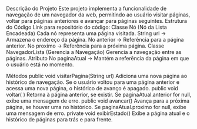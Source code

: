   Descrição do Projeto
Este projeto implementa a funcionalidade de navegação de um navegador da web, permitindo ao usuário visitar páginas, voltar para páginas anteriores e avançar para páginas seguintes.
   Estrutura do Código
Link para repositório do código: 
 Classe Nó (Nó da Lista Encadeada)
Cada nó representa uma página visitada.
String url → Armazena o endereço da página.
No anterior → Referência para a página anterior.
No proximo → Referência para a próxima página.
Classe NavegadorLista (Gerencia a Navegação)
Gerencia a navegação entre as páginas.
 Atributo
 No paginaAtual → Mantém a referência da página em que o usuário está no momento.


 Métodos
 public void visitarPagina(String url)
Adiciona uma nova página ao histórico de navegação.
Se o usuário voltou para uma página anterior e acessa uma nova página, o histórico de avanço é apagado.
 public void voltar( )
Retorna à página anterior, se existir.
Se paginaAtual.anterior for null, exibe uma mensagem de erro.
 public void avancar()
Avança para a próxima página, se houver uma no histórico.
Se paginaAtual.proximo for null, exibe uma mensagem de erro.
 private void exibirEstado()
Exibe a página atual e o histórico de páginas para trás e para frente.
